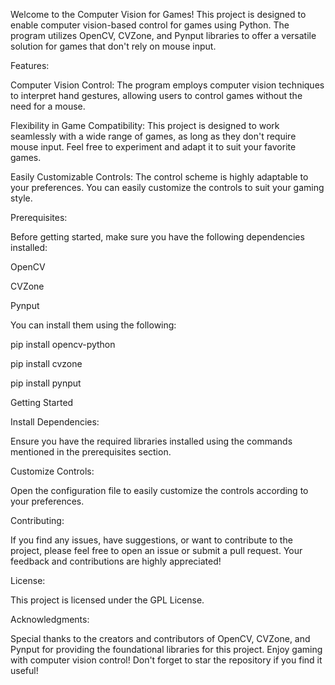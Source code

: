 Welcome to the Computer Vision for Games! This project is designed to enable computer vision-based control for games using Python. The program utilizes OpenCV, CVZone, and Pynput libraries to offer a versatile solution for games that don't rely on mouse input.

Features:

Computer Vision Control: The program employs computer vision techniques to interpret hand gestures, allowing users to control games without the need for a mouse.

Flexibility in Game Compatibility: This project is designed to work seamlessly with a wide range of games, as long as they don't require mouse input. Feel free to experiment and adapt it to suit your favorite games.

Easily Customizable Controls: The control scheme is highly adaptable to your preferences. You can easily customize the controls to suit your gaming style.

Prerequisites:

Before getting started, make sure you have the following dependencies installed:

OpenCV

CVZone

Pynput

You can install them using the following:

pip install opencv-python

pip install cvzone

pip install pynput

Getting Started

Install Dependencies:

Ensure you have the required libraries installed using the commands mentioned in the prerequisites section.

Customize Controls:

Open the configuration file to easily customize the controls according to your preferences.

Contributing:

If you find any issues, have suggestions, or want to contribute to the project, please feel free to open an issue or submit a pull request. Your feedback and contributions are highly appreciated!

License:

This project is licensed under the GPL License.

Acknowledgments:

Special thanks to the creators and contributors of OpenCV, CVZone, and Pynput for providing the foundational libraries for this project.
Enjoy gaming with computer vision control! Don't forget to star the repository if you find it useful! 
